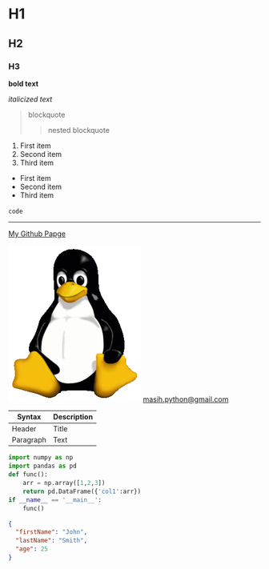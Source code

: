 # H1
## H2
### H3

**bold text**

*italicized text*

> blockquote
>> nested blockquote

1. First item
2. Second item
3. Third item

- First item
- Second item
- Third item

`code`

---

[My Github Papge](https://www.example.com)

![alt text](Tux.png)
<masih.python@gmail.com>

| Syntax | Description |
| ----------- | ----------- |
| Header | Title |
| Paragraph | Text |

```py
import numpy as np
import pandas as pd
def func():
    arr = np.array([1,2,3])
    return pd.DataFrame({'col1':arr})
if __name__ == '__main__':
    func()
```

```json
{
  "firstName": "John",
  "lastName": "Smith",
  "age": 25
}
```
